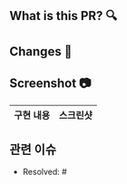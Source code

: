 ## What is this PR? 🔍 

<!-- 구현사항을 간단히 설명해주세요. -->

## Changes 📝

<!-- 주요 변경 사항 및 설명 혹은 확인이 필요한 코드에 대한 설명을 함께 기재해주세요. -->

## Screenshot 📷

<!-- 작업한 화면이 있다면 스크린 샷으로 첨부해주세요. -->

|    구현 내용    |   스크린샷   |
| :-------------: | :----------: |

## 관련 이슈

<!-- 작업한 이슈번호를 # 뒤에 붙여주세요. -->

- Resolved: #
